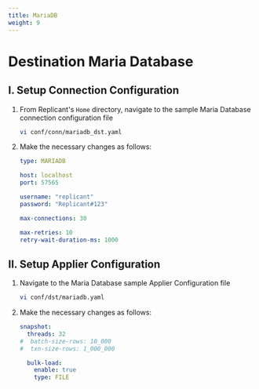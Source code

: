 ```yaml
---
title: MariaDB
weight: 9
---
```

# Destination Maria Database  

## I. Setup Connection Configuration

1. From Replicant's ```Home``` directory, navigate to the sample Maria Database connection configuration file
    ```BASH
    vi conf/conn/mariadb_dst.yaml
    ```
2. Make the necessary changes as follows:
    ```YAML
    type: MARIADB

    host: localhost
    port: 57565

    username: "replicant"
    password: "Replicant#123"

    max-connections: 30

    max-retries: 10
    retry-wait-duration-ms: 1000
    ```

## II. Setup Applier Configuration

1. Navigate to the Maria Database sample Applier Configuration file
    ```BASH
    vi conf/dst/mariadb.yaml    
    ```
2. Make the necessary changes as follows:
    ```YAML
    snapshot:
      threads: 32
    #  batch-size-rows: 10_000
    #  txn-size-rows: 1_000_000

      bulk-load:
        enable: true
        type: FILE
    ```
